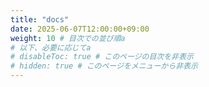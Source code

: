 ```yaml
---
title: "docs"
date: 2025-06-07T12:00:00+09:00
weight: 10 # 目次での並び順a
# 以下、必要に応じてa
# disableToc: true # このページの目次を非表示
# hidden: true # このページをメニューから非表示
---
```

